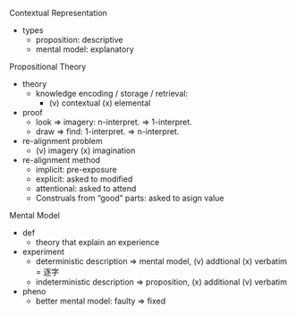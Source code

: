 
Contextual Representation
- types
	- proposition:   descriptive
	- mental model:  explanatory

Propositional Theory
- theory
	- knowledge encoding / storage / retrieval:
		- (v) contextual (x) elemental
- proof
	- look => imagery: n-interpret. => 1-interpret.
	- draw => find:    1-interpret. => n-interpret.
- re-alignment problem
	- (v) imagery (x) imagination
- re-alignment method
	- implicit:     pre-exposure
	- explicit:     asked to modified
	- attentional:  asked to attend
	- Construals from “good” parts:  asked to asign value

Mental Model
- def
	- theory that explain an experience
- experiment
	- deterministic description 
		  => mental model, (v) addtional  (x) verbatim = 逐字
	- indeterministic description
		  => proposition,  (x) additional (v) verbatim
- pheno
	- better mental model: faulty => fixed